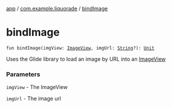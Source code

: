 [app](../index.md) / [com.example.liquorade](index.md) / [bindImage](./bind-image.md)

# bindImage

`fun bindImage(imgView: `[`ImageView`](https://developer.android.com/reference/android/widget/ImageView.html)`, imgUrl: `[`String`](https://kotlinlang.org/api/latest/jvm/stdlib/kotlin/-string/index.html)`?): `[`Unit`](https://kotlinlang.org/api/latest/jvm/stdlib/kotlin/-unit/index.html)

Uses the Glide library to load an image by URL into an [ImageView](https://developer.android.com/reference/android/widget/ImageView.html)

### Parameters

`imgView` - The ImageView

`imgUrl` - The image url